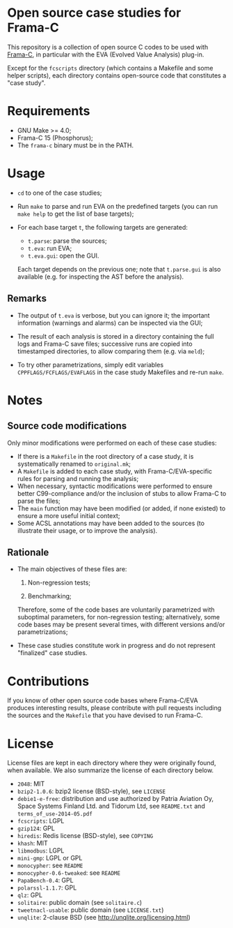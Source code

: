 Open source case studies for Frama-C
====================================

This repository is a collection of open source C codes to be used with
[Frama-C](http://frama-c.com), in particular with the EVA
(Evolved Value Analysis) plug-in.

Except for the `fcscripts` directory (which contains a Makefile and some helper
scripts), each directory contains open-source code that constitutes a
"case study".


# Requirements

- GNU Make >= 4.0;
- Frama-C 15 (Phosphorus);
- The `frama-c` binary must be in the PATH.


# Usage

- `cd` to one of the case studies;

- Run `make` to parse and run EVA on the predefined targets
  (you can run `make help` to get the list of base targets);

- For each base target `t`, the following targets are generated:

    - `t.parse`: parse the sources;
    - `t.eva`: run EVA;
    - `t.eva.gui`: open the GUI.

  Each target depends on the previous one; note that `t.parse.gui` is also
  available (e.g. for inspecting the AST before the analysis).

## Remarks

- The output of `t.eva` is verbose, but you can ignore it;
  the important information (warnings and alarms) can be inspected via the GUI;

- The result of each analysis is stored in a directory containing the full logs
  and Frama-C save files; successive runs are copied into timestamped
  directories, to allow comparing them (e.g. via `meld`);

- To try other parametrizations, simply edit variables
  `CPPFLAGS/FCFLAGS/EVAFLAGS` in the case study Makefiles and re-run `make`.

# Notes

## Source code modifications

Only minor modifications were performed on each of these case studies:

- If there is a `Makefile` in the root directory of a case study,
  it is systematically renamed to `original.mk`;
- A `Makefile` is added to each case study,
  with Frama-C/EVA-specific rules for parsing and running the analysis;
- When necessary, syntactic modifications were performed to ensure better
  C99-compliance and/or the inclusion of stubs to allow Frama-C to parse the
  files;
- The `main` function may have been modified (or added, if none existed) to
  ensure a more useful initial context;
- Some ACSL annotations may have been added to the sources
  (to illustrate their usage, or to improve the analysis).


## Rationale

- The main objectives of these files are:

    1. Non-regression tests;

    2. Benchmarking;

  Therefore, some of the code bases are voluntarily parametrized with
  suboptimal parameters, for non-regression testing; alternatively, some
  code bases may be present several times, with different versions and/or
  parametrizations;

- These case studies constitute work in progress and do not represent
  "finalized" case studies.


# Contributions

If you know of other open source code bases where Frama-C/EVA produces
interesting results, please contribute with pull requests including the
sources and the `Makefile` that you have devised to run Frama-C.


# License

License files are kept in each directory where they were originally found,
when available. We also summarize the license of each directory below.

- `2048`: MIT
- `bzip2-1.0.6`: bzip2 license (BSD-style), see `LICENSE`
- `debie1-e-free`: distribution and use authorized by Patria Aviation Oy,
                   Space Systems Finland Ltd. and Tidorum Ltd, see `README.txt`
                   and `terms_of_use-2014-05.pdf`
- `fcscripts`: LGPL
- `gzip124`: GPL
- `hiredis`: Redis license (BSD-style), see `COPYING`
- `khash`: MIT
- `libmodbus`: LGPL
- `mini-gmp`:  LGPL or GPL
- `monocypher`: see `README`
- `monocypher-0.6-tweaked`: see `README`
- `PapaBench-0.4`: GPL
- `polarssl-1.1.7`: GPL
- `qlz`: GPL
- `solitaire`: public domain (see `solitaire.c`)
- `tweetnacl-usable`: public domain (see `LICENSE.txt`)
- `unqlite`: 2-clause BSD (see http://unqlite.org/licensing.html)

